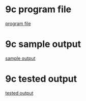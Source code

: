 # 9c program file
[program file](program.png.jpg)

# 9c sample output
[sample output](sampleoutput.png.jpg)

# 9c tested output
[tested output](testedoutput.png.jpg)
